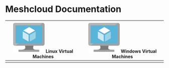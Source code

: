 # Meshcloud Documentation

| ![](/assets/virtualmachine.svg) Linux Virtual Machines | ![](/assets/virtualmachine.svg) Windows Virtual Machines |
| :---: | :---: |
|  |  |



